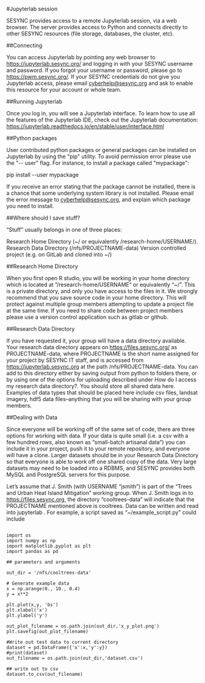 #Jupyterlab session

SESYNC provides access to a remote Jupyterlab session, via a web browser. The server provides access to Python and connects directly to other SESYNC resources (file storage, databases, the cluster, etc).

##Connecting

You can access Jupyterlab by pointing any web browser to https://jupyterlab.sesync.org/ and logging in with your SESYNC username and password. If you forgot your username or password, please go to https://pwm.sesync.org/. If your SESYNC credentials do not give you Jupyterlab access, please email cyberhelp@sesync.org and ask to enable this resource for your account or whole team.

##Running Jupyterlab

Once you log in, you will see a Jupyterlab interface. To learn how to use all the features of the Jupyterlab IDE, check out the Jupyterlab documentation: https://jupyterlab.readthedocs.io/en/stable/user/interface.html

##Python packages

User contributed python packages or general packages can be installed on Jupyterlab by using the "pip" utility. To avoid permission error please use the "-- user" flag. For instance, to install a package called "mypackage":

pip install --user mypackage

If you receive an error stating that the package cannot be installed, there is a chance that some underlying system library is not installed. Please email the error message to cyberhelp@sesync.org, and explain which package you need to install.

##Where should I save stuff?

“Stuff” usually belongs in one of three places:

Research Home Directory (~/ or equivalently /research-home/USERNAME/).
Research Data Directory (/nfs/PROJECTNAME-data)
Version controlled project (e.g. on GitLab and cloned into ~/)

##Research Home Directory

When you first open R studio, you will be working in your home directory which is located at “/research-home/USERNAME” or equivalently “~/”. This is a private directory, and only you have access to the files in it. We strongly recommend that you save source code in your home directory. This will protect against multiple group members attempting to update a project file at the same time. If you need to share code between project members please use a version control application such as gitlab or github.

##Research Data Directory

If you have requested it, your group will have a data directory available. Your research data directory appears on https://files.sesync.org/ as PROJECTNAME-data, where PROJECTNAME is the short name assigned for your project by SESYNC IT staff, and is accessed from https://jupyterlab.sesync.org at the path /nfs/PROJECTNAME-data. You can add to this directory either by saving output from python to folders there, or by using one of the options for uploading described under How do I access my research data directory?. You should store all shared data here. Examples of data types that should be placed here include csv files, landsat imagery, hdf5 data files–anything that you will be sharing with your group members.

##Dealing with Data

Since everyone will be working off of the same set of code, there are three options for working with data. If your data is quite small (i.e. a csv with a few hundred rows, also known as “small-batch artisanal data”) you can include it in your project, push it to your remote repository, and everyone will have a clone. Larger datasets should be in your Research Data Directory so that everyone is able to work off one shared copy of the data. Very large datasets may need to be loaded into a RDBMS, and SESYNC provides both MySQL and PostgreSQL servers for this purpose. 

Let’s assume that J. Smith (with USERNAME “jsmith”) is part of the “Trees and Urban Heat Island Mitigation” working group. When J. Smith logs in to https://files.sesync.org, the directory “cooltrees-data” will indicate that the PROJECTNAME mentioned above is cooltrees. Data can be written and read into jupyterlab . For example, a script saved as “~/example_script.py” could include

```{python}

import os
import numpy as np
import matplotlib.pyplot as plt
import pandas as pd

## parameters and arguments

out_dir = '/nfs/cooltrees-data'

# Generate example data
x = np.arange(0., 10., 0.4)
y = x**2

plt.plot(x,y, 'bs')
plt.xlabel('x')
plt.ylabel('y')

out_plot_filename = os.path.join(out_dir,'x_y_plot.png')
plt.savefig(out_plot_filename)

#Write out test data to current directory
dataset = pd.DataFrame({'x':x,'y':y})
#print(dataset)
out_filename = os.path.join(out_dir,'dataset.csv')

## write out to csv
dataset.to_csv(out_filename)

```

